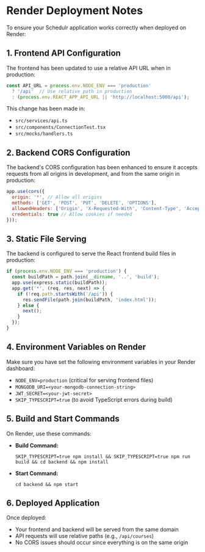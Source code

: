 # Render Deployment Notes

To ensure your Schedulr application works correctly when deployed on Render:

## 1. Frontend API Configuration

The frontend has been updated to use a relative API URL when in production:

```typescript
const API_URL = process.env.NODE_ENV === 'production' 
  ? '/api'  // Use relative path in production
  : (process.env.REACT_APP_API_URL || 'http://localhost:5000/api');
```

This change has been made in:
- `src/services/api.ts`
- `src/components/ConnectionTest.tsx`
- `src/mocks/handlers.ts`

## 2. Backend CORS Configuration

The backend's CORS configuration has been enhanced to ensure it accepts requests from all origins in development, and from the same origin in production:

```javascript
app.use(cors({
  origin: '*', // Allow all origins
  methods: ['GET', 'POST', 'PUT', 'DELETE', 'OPTIONS'],
  allowedHeaders: ['Origin', 'X-Requested-With', 'Content-Type', 'Accept', 'Authorization'],
  credentials: true // Allow cookies if needed
}));
```

## 3. Static File Serving

The backend is configured to serve the React frontend build files in production:

```javascript
if (process.env.NODE_ENV === 'production') {
  const buildPath = path.join(__dirname, '..', 'build');
  app.use(express.static(buildPath));
  app.get('*', (req, res, next) => {
    if (!req.path.startsWith('/api')) {
      res.sendFile(path.join(buildPath, 'index.html'));
    } else {
      next();
    }
  });
}
```

## 4. Environment Variables on Render

Make sure you have set the following environment variables in your Render dashboard:

- `NODE_ENV=production` (critical for serving frontend files)
- `MONGODB_URI=<your-mongodb-connection-string>`
- `JWT_SECRET=<your-jwt-secret>`
- `SKIP_TYPESCRIPT=true` (to avoid TypeScript errors during build)

## 5. Build and Start Commands

On Render, use these commands:

- **Build Command:**
  ```
  SKIP_TYPESCRIPT=true npm install && SKIP_TYPESCRIPT=true npm run build && cd backend && npm install
  ```

- **Start Command:**
  ```
  cd backend && npm start
  ```

## 6. Deployed Application

Once deployed:
- Your frontend and backend will be served from the same domain
- API requests will use relative paths (e.g., `/api/courses`)
- No CORS issues should occur since everything is on the same origin
